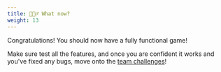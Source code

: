 ```yaml
---
title: 🤷🏽‍♂️ What now?
weight: 13
---
```


Congratulations!
You should now have a fully functional game!

Make sure test all the features, and once you are confident it works and you've fixed any bugs, move onto the [team challenges](../../teamwork/2_challenge)!
